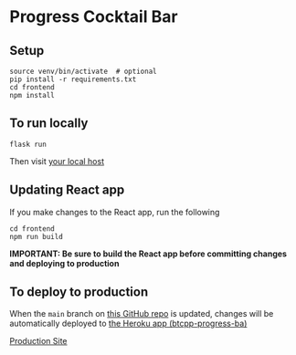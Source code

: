 # Progress Cocktail Bar 

## Setup

```shell
source venv/bin/activate  # optional
pip install -r requirements.txt
cd frontend
npm install 
```

## To run locally

```shell
flask run
```

Then visit [your local host](http://127.0.0.1:5000/)

## Updating React app

If you make changes to the React app, run the following

```shell
cd frontend
npm run build
```

**IMPORTANT: Be sure to build the React app before committing changes and deploying to production**

## To deploy to production

When the `main` branch on [this GitHub repo](https://github.com/tcollier/progressbar) is updated,
changes will be automatically deployed to [the Heroku app (btcpp-progress-ba)](https://dashboard.heroku.com/apps/btcpp-progress-bar)

[Production Site](https://btcpp-progress-bar.herokuapp.com/)
